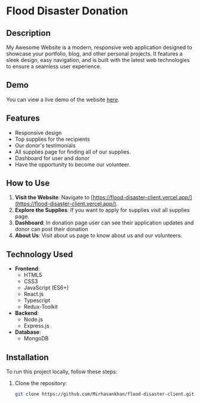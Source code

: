 # Flood Disaster Donation

## Description

My Awesome Website is a modern, responsive web application designed to showcase your portfolio, blog, and other personal projects. It features a sleek design, easy navigation, and is built with the latest web technologies to ensure a seamless user experience.

## Demo

You can view a live demo of the website [here](https://flood-disaster-client.vercel.app/).

## Features

- Responsive design
- Top supplies for the recipients
- Our donor's testimonials
- All supplies page for finding all of our supplies.
- Dashboard for user and donor
- Have the opportunity to become our volunteer.

## How to Use

1. **Visit the Website**: Navigate to [https://flood-disaster-client.vercel.app/](https://flood-disaster-client.vercel.app/).
2. **Explore the Supplies**: If you want to apply for supplies visit all supplies page.
3. **Dashboard**: In donation page user can see their application updates and donor can post their donation
4. **About Us**: Visit about us page to know about us and our volunteers.

## Technology Used

- **Frontend**:
  - HTML5
  - CSS3
  - JavaScript (ES6+)
  - React.js
  - Typescript
  - Redux-Toolkit
- **Backend**:
  - Node.js
  - Express.js
- **Database**:
  - MongoDB

## Installation

To run this project locally, follow these steps:

1. Clone the repository:
   ```bash
   git clone https://github.com/Mirhasankhan/flood-disaster-client.git
   ```
